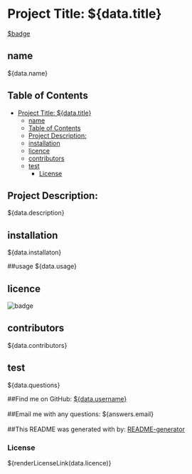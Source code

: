 # Project Title: \${data.title}<br />

[\$badge](https://img.shields.io/badge/license-${data.licence}-brightgreen)<br />

## name

\${data.name}<br />

## Table of Contents

- [Project Title: \${data.title}<br />](#project-title-datatitle)
  - [name](#name)
  - [Table of Contents](#table-of-contents)
  - [Project Description:](#project-description)
  - [installation](#installation)
  - [licence](#licence)
  - [contributors](#contributors)
  - [test](#test)
    - [License](#license)

## Project Description:

\${data.description}<br />

## installation

\${data.installaton}<br />

##usage
\${data.usage}

## licence

![badge](https://img.shields.io/badge/license-${answers.license}-brightgreen)
<br />

## contributors

${data.contributors}<br />

## test

${data.questions}<br />

##Find me on GitHub:
[\${data.username}](https://github.com/${data.username})<br />
<br />
##Email me with any questions:
${answers.email}<br />
<br />
##This README was generated with by:
[README-generator](https://github.com/luvkil/my-readme-generator)

### License

${renderLicenseLink(data.licence)}



